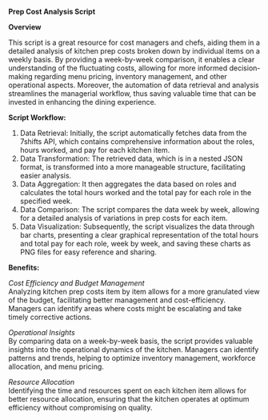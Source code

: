 **Prep Cost Analysis Script**

**Overview**

This script is a great resource for cost managers and chefs, aiding them in a detailed analysis of kitchen prep costs broken down by individual items on a weekly basis. By providing a week-by-week comparison, it enables a clear understanding of the fluctuating costs, allowing for more informed decision-making regarding menu pricing, inventory management, and other operational aspects. Moreover, the automation of data retrieval and analysis streamlines the managerial workflow, thus saving valuable time that can be invested in enhancing the dining experience.

**Script Workflow:**

1. Data Retrieval: Initially, the script automatically fetches data from the 7shifts API, which contains comprehensive information about the roles, hours worked, and pay for each kitchen item.
2. Data Transformation: The retrieved data, which is in a nested JSON format, is transformed into a more manageable structure, facilitating easier analysis.
3. Data Aggregation: It then aggregates the data based on roles and calculates the total hours worked and the total pay for each role in the specified week.
4. Data Comparison: The script compares the data week by week, allowing for a detailed analysis of variations in prep costs for each item.
5. Data Visualization: Subsequently, the script visualizes the data through bar charts, presenting a clear graphical representation of the total hours and total pay for each role, week by week, and saving these charts as PNG files for easy reference and sharing.

**Benefits:**

_Cost Efficiency and Budget Management_  
Analyzing kitchen prep costs item by item allows for a more granulated view of the budget, facilitating better management and cost-efficiency. Managers can identify areas where costs might be escalating and take timely corrective actions.

_Operational Insights_  
By comparing data on a week-by-week basis, the script provides valuable insights into the operational dynamics of the kitchen. Managers can identify patterns and trends, helping to optimize inventory management, workforce allocation, and menu pricing.

_Resource Allocation_  
Identifying the time and resources spent on each kitchen item allows for better resource allocation, ensuring that the kitchen operates at optimum efficiency without compromising on quality.
